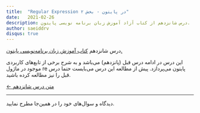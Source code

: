 ```yaml
---
title:  "Regular Expression در پایتون - بخش ۲"
date:   2021-02-26
description: درس شانزدهم از کتاب آزاد آموزش زبان برنامه نویسی پایتون.
author: saeiddrv
disqus: true
---
```


درس شانزدهم [کتاب آموزش زبان برنامه‌نویسی پایتون.](http://coderz.ir/python)


این درس در ادامه درس قبل (پانزدهم) می‌باشد و به شرح برخی از تابع‌های کاربردی موجود در ماژول re پایتون می‌پردازد. پیش از مطالعه این درس می‌بایست حتما درس قبل را نیز مطالعه کرده باشید.


[← متن درس شانزدهم](https://python.coderz.ir/lessons/l16.html)



---

دیدگاه و سوال‌های خود را در همین‌جا مطرح نمایید.
